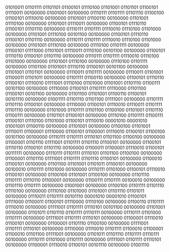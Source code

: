 01010011 01101111 01101101 01100101 01110100 01101001 01101101 01100101 01110011 00100000 01001001 00100000 01110111 01101111 01101110 01100100 01100101 01110010 00100000 01101001 01100110 00100000 01101001 01110100 00100000 01101001 01110011 00100000 01100101 01110110 01100101 01101110 00100000 01110111 01101111 01110010 01110100 01101000 00100000 01101001 01110100 00101100 00100000 01100101 01110110 01100101 01101110 00100000 01110111 01101111 01110010 01110100 01101000 00100000 01101001 01110100 00100000 01110100 01101111 00100000 01100101 01111000 01101001 01110011 01110100 00101100 00100000 01100101 01110110 01100101 01101110 00100000 01110111 01101111 01110010 01110100 01101000 00100000 01101001 01110100 00100000 01110100 01101111 00100000 01101100 01101001 01110110 01100101 00101100 00100000 01101001 01101101 00100000 01110011 01101111 00100000 01110011 01101001 01100011 01101011 00100000 01101111 01100110 00100000 01100101 01110110 01100101 01110010 01111001 01110100 01101000 01101001 01101110 01100111 00101100 00100000 01110000 01100101 01101111 01110000 01101100 01100101 00101100 00100000 01101100 01101001 01100110 01100101 00101110 00100000 01001111 01101110 01101100 01111001 00100000 01101111 01101110 01100101 00100000 01110000 01100101 01110010 01110011 01101111 01101110 00100000 01101000 01101111 01101100 01100100 01101001 01101110 01100111 00100000 01101101 01100101 00100000 01110100 01101111 01100111 01100101 01110100 01101000 01100101 01110010 00001010 00001010 01001001 01100110 00100000 01101001 00100000 01100100 01101001 01110011 01100001 01110000 01100101 01100001 01110010 01100101 01100100 00101100 00100000 01110111 01101111 01110101 01101100 01100100 00100000 01100001 01101110 01111001 01101111 01101110 01100101 00100000 01100101 01110110 01100101 01101110 00100000 01100011 01100001 01110010 01100101 00111111 00100000 01110111 01101111 01110101 01101100 01100100 00100000 01100001 01101110 01111001 01101111 01101110 01100101 00100000 01100010 01100101 00100000 01101100 01101001 01101011 01100101 00100000 00100010 01101111 01101000 00100000 01110111 01101000 01100101 01110010 01100101 00100000 01100100 01101001 01100100 00100000 01101110 01101111 01110110 01100001 00100000 01100111 01101111 00100010 00100000 01101110 01101111 00100000 01001001 00100000 01100100 01101111 01101110 01110100 00100000 01110100 01101000 01101001 01101110 01101011 00100000 01110011 01101111 00101110 00001010 00001010 01100101 01111000 01100011 01100101 01110000 01110100 00100000 01100110 01101111 01110010 00100000 01111001 01101111 01110101 00101100 00100000 01101001 00100000 01101011 01101110 01101111 01110111 00100000 01110111 01101000 01101111 00100000 01111001 01101111 01110101 00100000 01100001 01110010 01100101 00100000 01100001 01101110 01100100 00100000 01111001 01101111 01110101 00100000 01110000 01110010 01101111 01100010 01100001 01100010 01101100 01111001 00100000 01101011 01101110 01101111 01110111 00100000 01110111 01101000 01101111 00100000 01111001 01101111 01110101 00100000 01100001 01110010 01100101 00101110 00100000 01001110
